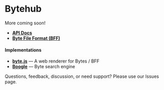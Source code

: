 # Bytehub

More coming soon! 

* **[API Docs](./api.md)**
* **[Byte File Format (BFF)](./bff.md)**

#### Implementations
* **[byte.js](https://github.com/bytehq/byte.js)** — A web renderer for Bytes / BFF
* **[Boogle](https://github.com/Donohue/boogle)** — Byte search engine

Questions, feedback, discussion, or need support? Please use our Issues page.
